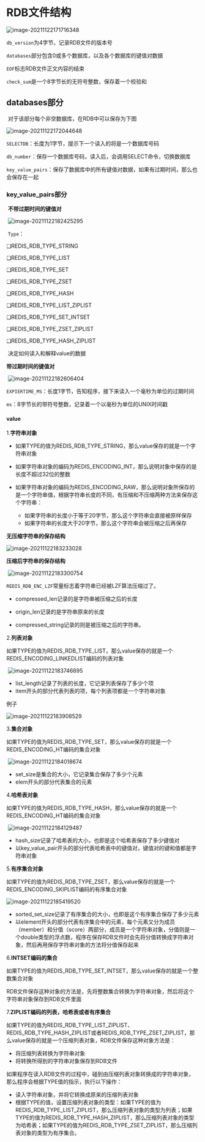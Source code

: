 # RDB文件结构

![image-20211122171716348](https://gitee.com/w1nd1/pic-go-pic/raw/master/blog/image-20211122171716348.png)

`db_version`为4字节，记录RDB文件的版本号

`databases`部分包含0或多个数据库，以及各个数据库的键值对数据

`EOF`标志RDB文件正文内容的结束

`check_sum`是一个8字节长的无符号整数，保存着一个校验和

## databases部分

​	对于该部分每个非空数据库，在RDB中可以保存为下图

![image-20211122172044648](https://gitee.com/w1nd1/pic-go-pic/raw/master/blog/image-20211122172044648.png)

​	`SELECTDB`：长度为1字节，提示下一个读入的将是一个数据库号码

​	`db_number`：保存一个数据库号码，读入后，会调用SELECT命令，切换数据库

​	`key_value_pairs`：保存了数据库中的所有键值对数据，如果有过期时间，那么也会保存在一起

### key_value_pairs部分

​	**不带过期时间的键值对**

​	![image-20211122182425295](https://gitee.com/w1nd1/pic-go-pic/raw/master/blog/image-20211122182425295.png)

​	`Type`：

❑REDIS_RDB_TYPE_STRING

❑REDIS_RDB_TYPE_LIST

❑REDIS_RDB_TYPE_SET

❑REDIS_RDB_TYPE_ZSET

❑REDIS_RDB_TYPE_HASH

❑REDIS_RDB_TYPE_LIST_ZIPLIST

❑REDIS_RDB_TYPE_SET_INTSET

❑REDIS_RDB_TYPE_ZSET_ZIPLIST

❑REDIS_RDB_TYPE_HASH_ZIPLIST

​	决定如何读入和解释value的数据

**带过期时间的键值对**

​	![image-20211122182606404](https://gitee.com/w1nd1/pic-go-pic/raw/master/blog/image-20211122182606404.png)

​	`EXPIERTIME_MS`：长度1字节，告知程序，接下来读入一个毫秒为单位的过期时间

​	`ms`：8字节长的带符号整数，记录着一个以毫秒为单位的UNIX时间戳

#### value

1.**字符串对象**

- 如果TYPE的值为REDIS_RDB_TYPE_STRING，那么value保存的就是一个字符串对象

- 如果字符串对象的编码为REDIS_ENCODING_INT，那么说明对象中保存的是长度不超过32位的整数
- 如果字符串对象的编码为REDIS_ENCODING_RAW，那么说明对象所保存的是一个字符串值，根据字符串长度的不同，有压缩和不压缩两种方法来保存这个字符串：
    - 如果字符串的长度小于等于20字节，那么这个字符串会直接被原样保存
    - 如果字符串的长度大于20字节，那么这个字符串会被压缩之后再保存

**无压缩字符串的保存结构**

![image-20211122183233028](https://gitee.com/w1nd1/pic-go-pic/raw/master/blog/image-20211122183233028.png)

**压缩后字符串的保存结构**

​	![image-20211122183300754](https://gitee.com/w1nd1/pic-go-pic/raw/master/blog/image-20211122183300754.png)

​	`REDIS_RDB_ENC_LZF`常量标志着字符串已经被LZF算法压缩过了。

- compressed_len记录的是字符串被压缩之后的长度

- origin_len记录的是字符串原来的长度

- compressed_string记录的则是被压缩之后的字符串。

2.**列表对象**

​	如果TYPE的值为REDIS_RDB_TYPE_LIST，那么value保存的就是一个REDIS_ENCODING_LINKEDLIST编码的列表对象

​		![image-20211122183746895](https://gitee.com/w1nd1/pic-go-pic/raw/master/blog/image-20211122183746895.png)

- list_length记录了列表的长度，它记录列表保存了多少个项
- item开头的部分代表列表的项，每个列表项都是一个字符串对象

例子

![image-20211122183908529](https://gitee.com/w1nd1/pic-go-pic/raw/master/blog/image-20211122183908529.png)

3.**集合对象**

​	如果TYPE的值为REDIS_RDB_TYPE_SET，那么value保存的就是一个REDIS_ENCODING_HT编码的集合对象

​	![image-20211122184018674](https://gitee.com/w1nd1/pic-go-pic/raw/master/blog/image-20211122184018674.png)

- set_size是集合的大小，它记录集合保存了多少个元素
- elem开头的部分代表集合的元素

4.**哈希表对象**

​	如果TYPE的值为REDIS_RDB_TYPE_HASH，那么value保存的就是一个REDIS_ENCODING_HT编码的集合对象

​	![image-20211122184129487](https://gitee.com/w1nd1/pic-go-pic/raw/master/blog/image-20211122184129487.png)

- hash_size记录了哈希表的大小，也即是这个哈希表保存了多少键值对
- 以key_value_pair开头的部分代表哈希表中的键值对，键值对的键和值都是字符串对象

5.**有序集合对象**

​	如果TYPE的值为REDIS_RDB_TYPE_ZSET，那么value保存的就是一个REDIS_ENCODING_SKIPLIST编码的有序集合对象

![image-20211122185419520](https://gitee.com/w1nd1/pic-go-pic/raw/master/blog/image-20211122185419520.png)

- sorted_set_size记录了有序集合的大小，也即是这个有序集合保存了多少元素
- 以element开头的部分代表有序集合中的元素，每个元素又分为成员（member）和分值（score）两部分，成员是一个字符串对象，分值则是一个double类型的浮点数，程序在保存RDB文件时会先将分值转换成字符串对象，然后再用保存字符串对象的方法将分值保存起来

6.**INTSET编码的集合**

​	如果TYPE的值为REDIS_RDB_TYPE_SET_INTSET，那么value保存的就是一个整数集合对象

​	RDB文件保存这种对象的方法是，先将整数集合转换为字符串对象，然后将这个字符串对象保存到RDB文件里面

7.**ZIPLIST编码的列表，哈希表或者有序集合**

​	如果TYPE的值为REDIS_RDB_TYPE_LIST_ZIPLIST、REDIS_RDB_TYPE_HASH_ZIPLIST或者REDIS_RDB_TYPE_ZSET_ZIPLIST，那么value保存的就是一个压缩列表对象，RDB文件保存这种对象方法是：

- 将压缩列表转换为字符串对象
- 将转换所得到的字符串对象保存到RDB文件

​	如果程序在读入RDB文件的过程中，碰到由压缩列表对象转换成的字符串对象，那么程序会根据TYPE值的指示，执行以下操作：

- 读入字符串对象，并将它转换成原来的压缩列表对象
- 根据TYPE的值，设置压缩列表对象的类型：如果TYPE的值为REDIS_RDB_TYPE_LIST_ZIPLIST，那么压缩列表对象的类型为列表；如果TYPE的值为REDIS_RDB_TYPE_HASH_ZIPLIST，那么压缩列表对象的类型为哈希表；如果TYPE的值为REDIS_RDB_TYPE_ZSET_ZIPLIST，那么压缩列表对象的类型为有序集合。













